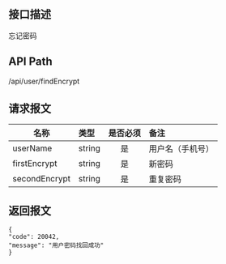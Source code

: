 ## 接口描述
忘记密码
## API Path
/api/user/findEncrypt
## 请求报文
|名称         |类型           |是否必须   |备注                                 |
|-------------|:--------------|:---------:|:------------------------------------|
|userName    |string    |是    |用户名（手机号）    |
|firstEncrypt    |string    |是    |新密码    |
|secondEncrypt    |string    |是    |重复密码    |
## 返回报文
    {
    "code": 20042,
    "message": "用户密码找回成功"
    }
    

